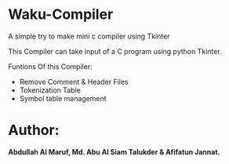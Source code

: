 # Waku-Compiler
A simple try to make mini c compiler using Tkinter

This Compiler can take input of a C program using python Tkinter.

Funtions Of this Compiler:
* Remove Comment & Header Files
* Tokenization Table
* Symbol table management

# Author: 
**Abdullah Al Maruf, Md. Abu Al Siam Talukder & Afifatun Jannat.**
